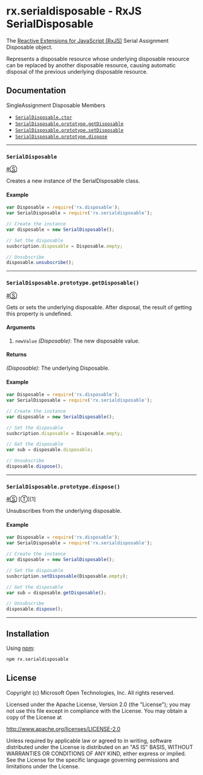 # rx.serialdisposable - RxJS SerialDisposable #

The [Reactive Extensions for JavaScript (RxJS)](https://github.com/Reactive-Extensions/RxJS) Serial Assignment Disposable object.

Represents a disposable resource whose underlying disposable resource can be replaced by another disposable resource, causing automatic disposal of the previous underlying disposable resource.

## Documentation ##

SingleAssignment Disposable Members

- [`SerialDisposable.ctor`](#serialdisposable)
- [`SerialDisposable.prototype.getDisposable`](#serialdisposableprototypegetdisposable)
- [`SerialDisposable.prototype.setDisposable`](#serialdisposableprototypesetdisposable)
- [`SerialDisposable.prototype.dispose`](#serialdisposableprototypedispose)

* * *

### <a id="#serialdisposable"></a>`SerialDisposable`
<a href="#serialdisposables">#</a>[&#x24C8;](https://github.com/Reactive-Extensions/RxJS-Modular/blob/master/modules/disposables/serialdisposable/index.js "View in source")

Creates a new instance of the SerialDisposable class.

#### Example

```js
var Disposable = require('rx.disposable');
var SerialDisposable = require('rx.serialdisposable');

// Create the instance
var disposable = new SerialDisposable();

// Set the disposable
susbcription.disposable = Disposable.empty;

// Unsubscribe
disposable.unsubscribe();
```
* * *

### <a id="#serialdisposableprototypegetdisposable"></a>`SerialDisposable.prototype.getDisposable()`
<a href="#serialdisposableprototypedisposable">#</a>[&#x24C8;](https://github.com/Reactive-Extensions/RxJS-Modular/blob/master/modules/disposables/serialdisposable/index.js "View in source")

Gets or sets the underlying disposable. After disposal, the result of getting this property is undefined.

#### Arguments
1. `newValue` *(Disposable)*: The new disposable value.

#### Returns
*(Disposable)*: The underlying Disposable.

#### Example

```js
var Disposable = require('rx.disposable');
var SerialDisposable = require('rx.serialdisposable');

// Create the instance
var disposable = new SerialDisposable();

// Set the disposable
susbcription.disposable = Disposable.empty;

// Get the disposable
var sub = disposable.disposable;

// Unsubscribe
disposable.dispose();
```
* * *

### <a id="#serialdisposableprototypedispose"></a>`SerialDisposable.prototype.dispose()`
<a href="#serialdisposableprototypedispose">#</a>[&#x24C8;](https://github.com/Reactive-Extensions/RxJS-Modular/blob/master/modules/disposables/serialdisposable/index.js "View in source") [&#x24C9;][1]

Unsubscribes from the underlying disposable.

#### Example

```js
var Disposable = require('rx.disposable');
var SerialDisposable = require('rx.serialdisposable');

// Create the instance
var disposable = new SerialDisposable();

// Set the disposable
susbcription.setDisposable(Disposable.empty);

// Get the disposable
var sub = disposable.getDisposable();

// Unsubscribe
disposable.dispose();
```
* * *

## Installation ##

Using [npm](http://npmjs.org):

```bash
npm rx.serialdisposable
```

## License ##

Copyright (c) Microsoft Open Technologies, Inc.  All rights reserved.

Licensed under the Apache License, Version 2.0 (the "License"); you
may not use this file except in compliance with the License. You may
obtain a copy of the License at

http://www.apache.org/licenses/LICENSE-2.0

Unless required by applicable law or agreed to in writing, software
distributed under the License is distributed on an "AS IS" BASIS,
WITHOUT WARRANTIES OR CONDITIONS OF ANY KIND, either express or
implied. See the License for the specific language governing permissions
and limitations under the License.
